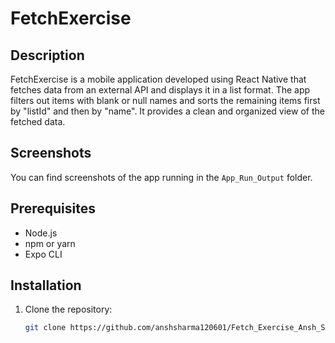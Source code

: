 # FetchExercise

## Description
FetchExercise is a mobile application developed using React Native that fetches data from an external API and displays it in a list format. The app filters out items with blank or null names and sorts the remaining items first by "listId" and then by "name". It provides a clean and organized view of the fetched data.

## Screenshots
You can find screenshots of the app running in the `App_Run_Output` folder.

## Prerequisites
- Node.js
- npm or yarn
- Expo CLI

## Installation
1. Clone the repository:
   ```bash
   git clone https://github.com/anshsharma120601/Fetch_Exercise_Ansh_Sharma.git
